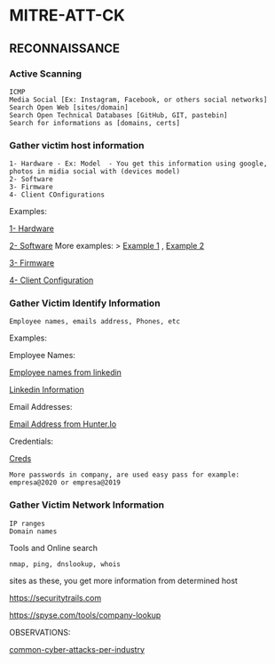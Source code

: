 # MITRE-ATT-CK

## RECONNAISSANCE

### Active Scanning

```
ICMP
Media Social [Ex: Instagram, Facebook, or others social networks]
Search Open Web [sites/domain]
Search Open Technical Databases [GitHub, GIT, pastebin]
Search for informations as [domains, certs] 
```

### Gather victim host information

```
1- Hardware - Ex: Model  - You get this information using google, photos in midia social with (devices model) 
2- Software
3- Firmware
4- Client COnfigurations
```

Examples: 

[1- Hardware](https://raw.githubusercontent.com/an4ke/MITRE-ATT-CK/main/img/hardware%20infomartion%20on%20in%20google.png?token=ARZEWB5TVYDM6QFA6P45AJC73IO3C)

[2- Software](https://raw.githubusercontent.com/an4ke/MITRE-ATT-CK/main/img/software-versions.png?token=ARZEWB4DNNJEWCLURQLKYD273IQPM)
  More examples: > [Example 1](https://raw.githubusercontent.com/an4ke/MITRE-ATT-CK/main/img/alterdata-versions-search-google.png?token=ARZEWBZ6RMWXVWGZF6VLWB273IQFE) 
  , [Example 2](https://raw.githubusercontent.com/an4ke/MITRE-ATT-CK/main/img/alterdata-versions.png?token=ARZEWB7XP7TIXEGUS6SDWMK73IQFG)

[3- Firmware](https://raw.githubusercontent.com/an4ke/MITRE-ATT-CK/main/img/dd-firmware-extract-1536x316.png?token=ARZEWBZ33CYOEH4SWGU4JHS73IUZQ)

[4- Client Configuration](https://raw.githubusercontent.com/an4ke/MITRE-ATT-CK/main/img/windows10os.png?token=ARZEWBYYX756GSOPGE5UFXK73IWW2)

### Gather Victim Identify Information

```
Employee names, emails address, Phones, etc
```

Examples:

Employee Names:

[Employee names from linkedin](https://raw.githubusercontent.com/an4ke/MITRE-ATT-CK/main/img/italiana.png)

[Linkedin Information](https://raw.githubusercontent.com/an4ke/MITRE-ATT-CK/main/img/81893a45-9fbb-41ef-a076-d5f465b1f7b7.jpg)

Email Addresses:

[Email Address from Hunter.Io](https://raw.githubusercontent.com/an4ke/MITRE-ATT-CK/main/img/email.png)

Credentials: 

[Creds](https://raw.githubusercontent.com/an4ke/MITRE-ATT-CK/main/img/forbes-passwords.jpg)

`More passwords in company, are used easy pass for example: empresa@2020 or empresa@2019`


### Gather Victim Network Information

```
IP ranges
Domain names
```
Tools and Online search

`nmap, ping, dnslookup, whois`

sites as these, you get more information from determined host

https://securitytrails.com

https://spyse.com/tools/company-lookup



OBSERVATIONS: 

[common-cyber-attacks-per-industry](https://raw.githubusercontent.com/an4ke/MITRE-ATT-CK/main/img/common-cyber-attacks-per-industry.jpg)
